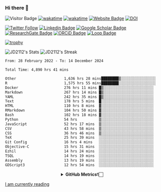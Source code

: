 ### Hi there 👋
![Visitor Badge](https://visitor-badge.laobi.icu/badge?page_id=JD2112.JD2112)
[![wakatime](https://github.com/JD2112/JD2112/actions/workflows/waka-readme.yml/badge.svg)](https://github.com/JD2112/JD2112/actions/workflows/waka-readme.yml)
[![wakatime](https://wakatime.com/badge/user/fe95275f-909a-4147-a45d-624981173898.svg)](https://wakatime.com/@fe95275f-909a-4147-a45d-624981173898)
[![Website Badge](https://img.shields.io/badge/website-informational?style=flat-square)](http://jyotirmoydas.netlify.app)
[![DOI](https://zenodo.org/badge/668165851.svg)](https://zenodo.org/doi/10.5281/zenodo.11104069)

[![Twitter Follow](https://img.shields.io/twitter/follow/jyotirmoy21?style=social)](https://twitter.com/jyotirmoy21)
[![Linkedin Badge](https://img.shields.io/badge/-jyotirmoy-blue?style=plastic&logo=Linkedin&logoColor=white&link=https://www.linkedin.com/in/dasjyotirmoy/)](https://www.linkedin.com/in/dasjyotirmoy/)
[![Google Scholar Badge](https://img.shields.io/badge/-jyotirmoy-blue?style=plastic&logo=GoogleScholar&logoColor=white&link=https://scholar.google.se/citations?user=IMBYOv8AAAAJ&hl=en)](https://scholar.google.se/citations?user=IMBYOv8AAAAJ&hl=en)
[![ResearchGate Badge](https://img.shields.io/badge/-jyotirmoy-cyan?style=plastic&logo=ResearchGate&logoColor=white&link=https://www.researchgate.net/profile/Jyotirmoy-Das-3)](https://www.researchgate.net/profile/Jyotirmoy-Das-3)
[![ORCiD Badge](https://img.shields.io/badge/-jyotirmoy-green?style=plastic&logo=orcid&logoColor=white&link=https://orcid.org/0000-0002-5649-4658)](https://orcid.org/0000-0002-5649-4658)
[![Loop Badge](https://img.shields.io/badge/-jyotirmoy-orange?style=plastic&logo=Loop&logoColor=white&link=https://loop.frontiersin.org/people/1519976/overview)](https://loop.frontiersin.org/people/1519976/overview)

[![trophy](https://github-profile-trophy.vercel.app/?username=JD2112)](https://github.com/ryo-ma/github-profile-trophy)

<!--
**JD2112/JD2112** is a ✨ _special_ ✨ repository because its `README.md` (this file) appears on your GitHub profile.

Here are some ideas to get you started:

- 🔭 I’m currently working on ...
- 🌱 I’m currently learning ...
- 👯 I’m looking to collaborate on ...
- 🤔 I’m looking for help with ...
- 💬 Ask me about ...
- 📫 How to reach me: ...
- 😄 Pronouns: ...
- ⚡ Fun fact: ...
![JD2112's Top Languages](https://github-readme-stats.vercel.app/api/top-langs/?username=JD2112&theme=vue-dark&show_icons=true&hide_border=true&layout=compact)
-->
![JD2112's Stats](https://github-readme-stats.vercel.app/api?username=JD2112&theme=vue-dark&show_icons=true&hide_border=true&count_private=true)
![JD2112's Streak](https://github-readme-streak-stats.herokuapp.com/?user=JD2112&theme=vue-dark&hide_border=true)





<!--START_SECTION:waka-->

```txt
From: 28 February 2022 - To: 14 December 2024

Total Time: 4,890 hrs 41 mins

Other                      1,636 hrs 28 mins████████▒░░░░░░░░░░░░░░░░   33.46 %
R                          1,575 hrs 55 mins████████░░░░░░░░░░░░░░░░░   32.22 %
Docker                     276 hrs 11 mins █▒░░░░░░░░░░░░░░░░░░░░░░░   05.65 %
Markdown                   267 hrs 14 mins █▒░░░░░░░░░░░░░░░░░░░░░░░   05.46 %
YAML                       242 hrs 35 mins █▒░░░░░░░░░░░░░░░░░░░░░░░   04.96 %
Text                       178 hrs 5 mins  █░░░░░░░░░░░░░░░░░░░░░░░░   03.64 %
HTML                       110 hrs 8 mins  ▓░░░░░░░░░░░░░░░░░░░░░░░░   02.25 %
RMarkdown                  104 hrs 50 mins ▓░░░░░░░░░░░░░░░░░░░░░░░░   02.14 %
Bash                       102 hrs 18 mins ▓░░░░░░░░░░░░░░░░░░░░░░░░   02.09 %
Python                     54 hrs          ▒░░░░░░░░░░░░░░░░░░░░░░░░   01.10 %
JavaScript                 52 hrs 17 mins  ▒░░░░░░░░░░░░░░░░░░░░░░░░   01.07 %
CSV                        43 hrs 58 mins  ▒░░░░░░░░░░░░░░░░░░░░░░░░   00.90 %
CSS                        36 hrs 46 mins  ▒░░░░░░░░░░░░░░░░░░░░░░░░   00.75 %
TeX                        25 hrs 39 mins  ░░░░░░░░░░░░░░░░░░░░░░░░░   00.52 %
Git Config                 16 hrs 4 mins   ░░░░░░░░░░░░░░░░░░░░░░░░░   00.33 %
Objective-C                15 hrs 31 mins  ░░░░░░░░░░░░░░░░░░░░░░░░░   00.32 %
Ezhil                      14 hrs 24 mins  ░░░░░░░░░░░░░░░░░░░░░░░░░   00.29 %
TSQL                       14 hrs 19 mins  ░░░░░░░░░░░░░░░░░░░░░░░░░   00.29 %
Assembly                   13 hrs 19 mins  ░░░░░░░░░░░░░░░░░░░░░░░░░   00.27 %
GDScript3                  12 hrs 54 mins  ░░░░░░░░░░░░░░░░░░░░░░░░░   00.26 %
```

<!--END_SECTION:waka-->

<div align="center">
    <details>
        <summary><b>GitHub Metrics👇🏻</b></summary>
    <br>
        
[Get Details](https://metrics.lecoq.io/insights/JD2112)
    </details>
</div>

<a target="_blank" href="https://www.goodreads.com/user/show/21242415-jyotirmoy-das">I am currently reading</a>


